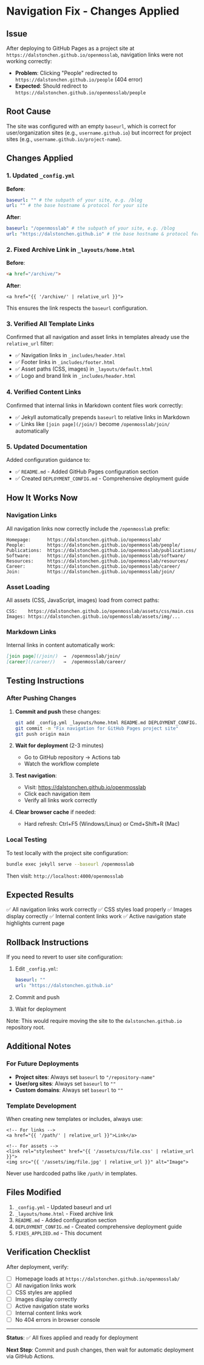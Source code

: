 # Navigation Fix - Changes Applied

## Issue
After deploying to GitHub Pages as a project site at `https://dalstonchen.github.io/openmosslab`, navigation links were not working correctly:

- **Problem**: Clicking "People" redirected to `https://dalstonchen.github.io/people` (404 error)
- **Expected**: Should redirect to `https://dalstonchen.github.io/openmosslab/people`

## Root Cause
The site was configured with an empty `baseurl`, which is correct for user/organization sites (e.g., `username.github.io`) but incorrect for project sites (e.g., `username.github.io/project-name`).

## Changes Applied

### 1. Updated `_config.yml`

**Before**:
```yaml
baseurl: "" # the subpath of your site, e.g. /blog
url: "" # the base hostname & protocol for your site
```

**After**:
```yaml
baseurl: "/openmosslab" # the subpath of your site, e.g. /blog
url: "https://dalstonchen.github.io" # the base hostname & protocol for your site
```

### 2. Fixed Archive Link in `_layouts/home.html`

**Before**:
```html
<a href="/archive/">
```

**After**:
```liquid
<a href="{{ '/archive/' | relative_url }}">
```

This ensures the link respects the `baseurl` configuration.

### 3. Verified All Template Links

Confirmed that all navigation and asset links in templates already use the `relative_url` filter:

- ✅ Navigation links in `_includes/header.html`
- ✅ Footer links in `_includes/footer.html`
- ✅ Asset paths (CSS, images) in `_layouts/default.html`
- ✅ Logo and brand link in `_includes/header.html`

### 4. Verified Content Links

Confirmed that internal links in Markdown content files work correctly:

- ✅ Jekyll automatically prepends `baseurl` to relative links in Markdown
- ✅ Links like `[join page](/join/)` become `/openmosslab/join/` automatically

### 5. Updated Documentation

Added configuration guidance to:
- ✅ `README.md` - Added GitHub Pages configuration section
- ✅ Created `DEPLOYMENT_CONFIG.md` - Comprehensive deployment guide

## How It Works Now

### Navigation Links
All navigation links now correctly include the `/openmosslab` prefix:

```
Homepage:      https://dalstonchen.github.io/openmosslab/
People:        https://dalstonchen.github.io/openmosslab/people/
Publications:  https://dalstonchen.github.io/openmosslab/publications/
Software:      https://dalstonchen.github.io/openmosslab/software/
Resources:     https://dalstonchen.github.io/openmosslab/resources/
Career:        https://dalstonchen.github.io/openmosslab/career/
Join:          https://dalstonchen.github.io/openmosslab/join/
```

### Asset Loading
All assets (CSS, JavaScript, images) load from correct paths:

```
CSS:    https://dalstonchen.github.io/openmosslab/assets/css/main.css
Images: https://dalstonchen.github.io/openmosslab/assets/img/...
```

### Markdown Links
Internal links in content automatically work:

```markdown
[join page](/join/)  →  /openmosslab/join/
[career](/career/)   →  /openmosslab/career/
```

## Testing Instructions

### After Pushing Changes

1. **Commit and push** these changes:
   ```bash
   git add _config.yml _layouts/home.html README.md DEPLOYMENT_CONFIG.md
   git commit -m "Fix navigation for GitHub Pages project site"
   git push origin main
   ```

2. **Wait for deployment** (2-3 minutes)
   - Go to GitHub repository → Actions tab
   - Watch the workflow complete

3. **Test navigation**:
   - Visit: https://dalstonchen.github.io/openmosslab
   - Click each navigation item
   - Verify all links work correctly

4. **Clear browser cache** if needed:
   - Hard refresh: Ctrl+F5 (Windows/Linux) or Cmd+Shift+R (Mac)

### Local Testing

To test locally with the project site configuration:

```bash
bundle exec jekyll serve --baseurl /openmosslab
```

Then visit: `http://localhost:4000/openmosslab`

## Expected Results

✅ All navigation links work correctly
✅ CSS styles load properly
✅ Images display correctly
✅ Internal content links work
✅ Active navigation state highlights current page

## Rollback Instructions

If you need to revert to user site configuration:

1. Edit `_config.yml`:
   ```yaml
   baseurl: ""
   url: "https://dalstonchen.github.io"
   ```

2. Commit and push
3. Wait for deployment

Note: This would require moving the site to the `dalstonchen.github.io` repository root.

## Additional Notes

### For Future Deployments

- **Project sites**: Always set `baseurl` to `"/repository-name"`
- **User/org sites**: Always set `baseurl` to `""`
- **Custom domains**: Always set `baseurl` to `""`

### Template Development

When creating new templates or includes, always use:

```liquid
<!-- For links -->
<a href="{{ '/path/' | relative_url }}">Link</a>

<!-- For assets -->
<link rel="stylesheet" href="{{ '/assets/css/file.css' | relative_url }}">
<img src="{{ '/assets/img/file.jpg' | relative_url }}" alt="Image">
```

Never use hardcoded paths like `/path/` in templates.

## Files Modified

1. `_config.yml` - Updated baseurl and url
2. `_layouts/home.html` - Fixed archive link
3. `README.md` - Added configuration section
4. `DEPLOYMENT_CONFIG.md` - Created comprehensive deployment guide
5. `FIXES_APPLIED.md` - This document

## Verification Checklist

After deployment, verify:

- [ ] Homepage loads at `https://dalstonchen.github.io/openmosslab/`
- [ ] All navigation links work
- [ ] CSS styles are applied
- [ ] Images display correctly
- [ ] Active navigation state works
- [ ] Internal content links work
- [ ] No 404 errors in browser console

---

**Status**: ✅ All fixes applied and ready for deployment

**Next Step**: Commit and push changes, then wait for automatic deployment via GitHub Actions.
